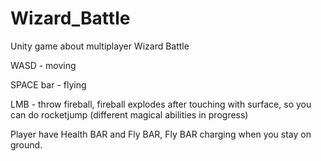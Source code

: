 # Wizard_Battle
Unity game about multiplayer Wizard Battle

WASD - moving

SPACE bar - flying

LMB - throw fireball, fireball explodes after touching with surface, so you can do rocketjump (different magical abilities in progress)

Player have Health BAR and Fly BAR, Fly BAR charging when you stay on ground.
